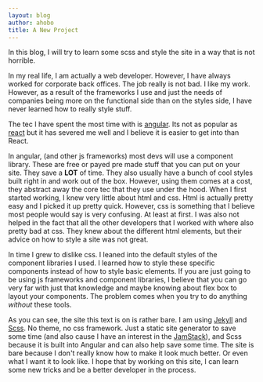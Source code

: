 ```yaml
---
layout: blog
author: ahobo
title: A New Project
---
```


In this blog, I will try to learn some scss and style the site in a way that is not horrible.

In my real life, I am actually a web developer. However, I have always worked for corporate back offices. The
job really is not bad. I like my work. However, as a result of the frameworks I use and just the needs of companies
being more on the functional side than on the styles side, I have never learned how to really style stuff.

The tec I have spent the most time with is [angular](https://angular.io/). Its not as popular as [react](https://react.dev/)
but it has severed me well and I believe it is easier to get into than React.

In angular, (and other js frameworks) most devs will use a component library. These are free or payed pre made stuff
that you can put on your site. They save a **LOT** of time. They also usually have a bunch of cool styles built
right in and work out of the box. However, using them comes at a cost, they abstract away the core tec that they use under the hood. When I first started working, I knew very little about html and css. Html is actually pretty easy and I picked it
up pretty quick. However, css is something that I believe most people would say is very confusing. At least at first.
I was also not helped in the fact that all the other developers that I worked with where also pretty bad at css. They knew
about the different html elements, but their advice on how to style a site was not great.

In time I grew to dislike css. I leaned into the default styles of the component libraries I used. I learned how to style 
these specific components instead of how to style basic elements. If you are just going to be using js frameworks and component libraries, I believe that you can go very far with just that knowledge and maybe knowing about flex box to
layout your components. The problem comes when you try to do anything *without* these tools.

As you can see, the site this text is on is rather bare. I am using [Jekyll](https://jekyllrb.com/) and [Scss](https://sass-lang.com/). No theme, no css framework. Just a static site generator to save some time (and also cause I have an interest in the [JamStack](https://jamstack.org/)), and Scss because it is built into Angular and can also help save some
time. The site is bare because I don't really know how to make it look much better. Or even what I want it to look like.
I hope that by working on this site, I can learn some new tricks and be a better developer in the process.

